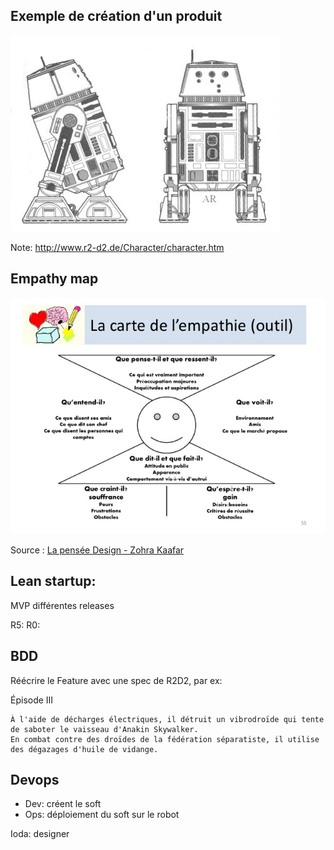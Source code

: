 ## Exemple de création d'un produit

![](resources/r2d2.jpg)

Note:
http://www.r2-d2.de/Character/character.htm

## Empathy map

![empathy map](/resources/empathy-map.jpg)

Source : [La pensée Design - Zohra Kaafar](http://fr.slideshare.net/zohra473/design-thinking-la-pense-design)



## Lean startup:

MVP différentes releases

R5:
R0:



## BDD

Réécrire le Feature avec une spec de R2D2, par ex:

Épisode III

    À l'aide de décharges électriques, il détruit un vibrodroïde qui tente de saboter le vaisseau d'Anakin Skywalker.
    En combat contre des droïdes de la fédération séparatiste, il utilise des dégazages d'huile de vidange.



## Devops

- Dev: créent le soft
- Ops: déploiement du soft sur le robot

Ioda: designer
